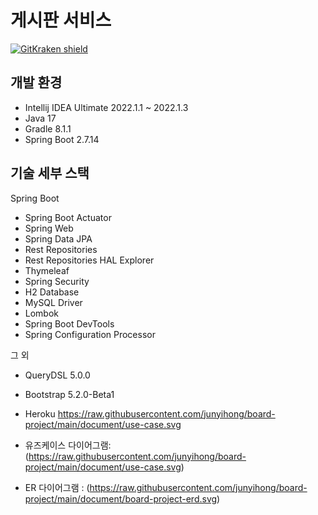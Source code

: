# 게시판 서비스
[![GitKraken shield](https://img.shields.io/badge/GitKraken-Legendary%20Git%20Tools-teal?style=plastic&logo=gitkraken)](http://gitkraken.link/junyihong)

## 개발 환경

* Intellij IDEA Ultimate 2022.1.1 ~ 2022.1.3
* Java 17
* Gradle 8.1.1
* Spring Boot 2.7.14

## 기술 세부 스택

Spring Boot

* Spring Boot Actuator
* Spring Web
* Spring Data JPA
* Rest Repositories
* Rest Repositories HAL Explorer
* Thymeleaf
* Spring Security
* H2 Database
* MySQL Driver
* Lombok
* Spring Boot DevTools
* Spring Configuration Processor

그 외

* QueryDSL 5.0.0
* Bootstrap 5.2.0-Beta1
* Heroku
https://raw.githubusercontent.com/junyihong/board-project/main/document/use-case.svg

* 유즈케이스 다이어그램: (https://raw.githubusercontent.com/junyihong/board-project/main/document/use-case.svg)
* ER 다이어그램 : (https://raw.githubusercontent.com/junyihong/board-project/main/document/board-project-erd.svg)
